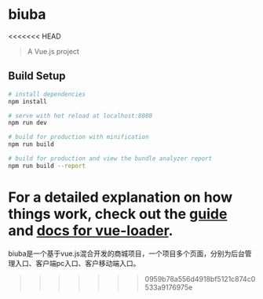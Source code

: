 # biuba
<<<<<<< HEAD

> A Vue.js project

## Build Setup

``` bash
# install dependencies
npm install

# serve with hot reload at localhost:8080
npm run dev

# build for production with minification
npm run build

# build for production and view the bundle analyzer report
npm run build --report
```

For a detailed explanation on how things work, check out the [guide](http://vuejs-templates.github.io/webpack/) and [docs for vue-loader](http://vuejs.github.io/vue-loader).
=======
biuba是一个基于vue.js混合开发的商城项目，一个项目多个页面，分别为后台管理入口、客户端pc入口、客户移动端入口。
>>>>>>> 0959b78a556d4918bf5121c874c0533a9176975e
